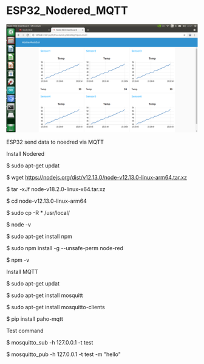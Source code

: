 # ESP32_Nodered_MQTT
![alt text](https://github.com/SurawutSukkum/ESP32_Nodered_MQTT/blob/main/Screenshot%20from%202022-05-28%2022-21-39.png?raw=true)

ESP32 send data to noedred via MQTT

Install Nodered

$ sudo apt-get updat

$ wget https://nodejs.org/dist/v12.13.0/node-v12.13.0-linux-arm64.tar.xz

$ tar -xJf node-v18.2.0-linux-x64.tar.xz

$ cd node-v12.13.0-linux-arm64

$ sudo cp -R * /usr/local/

$ node -v

$ sudo apt-get install npm

$ sudo npm install -g --unsafe-perm node-red 

$ npm -v

Install MQTT

$ sudo apt-get updat

$ sudo apt-get install mosquitt

$ sudo apt-get install mosquitto-clients

$ pip install paho-mqtt

Test command 

$ mosquitto_sub -h 127.0.0.1 -t test

$ mosquitto_pub -h 127.0.0.1 -t test -m "hello"

 
